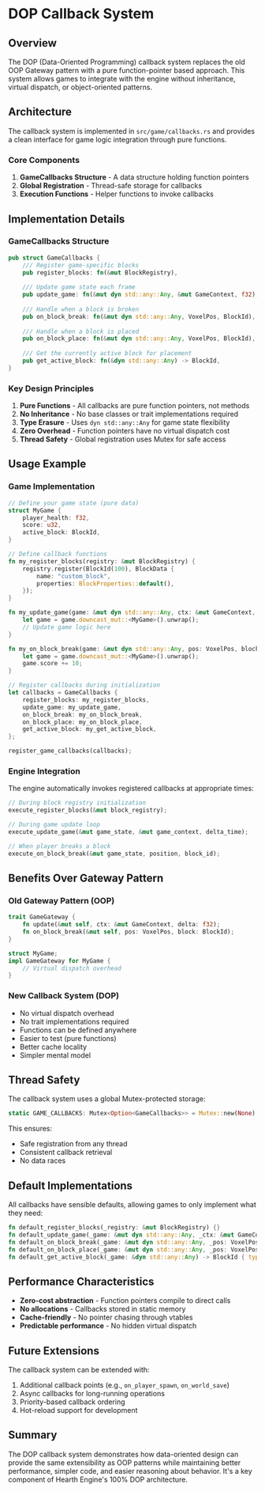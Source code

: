 # DOP Callback System

## Overview

The DOP (Data-Oriented Programming) callback system replaces the old OOP Gateway pattern with a pure function-pointer based approach. This system allows games to integrate with the engine without inheritance, virtual dispatch, or object-oriented patterns.

## Architecture

The callback system is implemented in `src/game/callbacks.rs` and provides a clean interface for game logic integration through pure functions.

### Core Components

1. **GameCallbacks Structure** - A data structure holding function pointers
2. **Global Registration** - Thread-safe storage for callbacks
3. **Execution Functions** - Helper functions to invoke callbacks

## Implementation Details

### GameCallbacks Structure

```rust
pub struct GameCallbacks {
    /// Register game-specific blocks
    pub register_blocks: fn(&mut BlockRegistry),
    
    /// Update game state each frame
    pub update_game: fn(&mut dyn std::any::Any, &mut GameContext, f32),
    
    /// Handle when a block is broken
    pub on_block_break: fn(&mut dyn std::any::Any, VoxelPos, BlockId),
    
    /// Handle when a block is placed
    pub on_block_place: fn(&mut dyn std::any::Any, VoxelPos, BlockId),
    
    /// Get the currently active block for placement
    pub get_active_block: fn(&dyn std::any::Any) -> BlockId,
}
```

### Key Design Principles

1. **Pure Functions** - All callbacks are pure function pointers, not methods
2. **No Inheritance** - No base classes or trait implementations required
3. **Type Erasure** - Uses `dyn std::any::Any` for game state flexibility
4. **Zero Overhead** - Function pointers have no virtual dispatch cost
5. **Thread Safety** - Global registration uses Mutex for safe access

## Usage Example

### Game Implementation

```rust
// Define your game state (pure data)
struct MyGame {
    player_health: f32,
    score: u32,
    active_block: BlockId,
}

// Define callback functions
fn my_register_blocks(registry: &mut BlockRegistry) {
    registry.register(BlockId(100), BlockData {
        name: "custom_block",
        properties: BlockProperties::default(),
    });
}

fn my_update_game(game: &mut dyn std::any::Any, ctx: &mut GameContext, delta: f32) {
    let game = game.downcast_mut::<MyGame>().unwrap();
    // Update game logic here
}

fn my_on_block_break(game: &mut dyn std::any::Any, pos: VoxelPos, block: BlockId) {
    let game = game.downcast_mut::<MyGame>().unwrap();
    game.score += 10;
}

// Register callbacks during initialization
let callbacks = GameCallbacks {
    register_blocks: my_register_blocks,
    update_game: my_update_game,
    on_block_break: my_on_block_break,
    on_block_place: my_on_block_place,
    get_active_block: my_get_active_block,
};

register_game_callbacks(callbacks);
```

### Engine Integration

The engine automatically invokes registered callbacks at appropriate times:

```rust
// During block registry initialization
execute_register_blocks(&mut block_registry);

// During game update loop
execute_update_game(&mut game_state, &mut game_context, delta_time);

// When player breaks a block
execute_on_block_break(&mut game_state, position, block_id);
```

## Benefits Over Gateway Pattern

### Old Gateway Pattern (OOP)
```rust
trait GameGateway {
    fn update(&mut self, ctx: &mut GameContext, delta: f32);
    fn on_block_break(&mut self, pos: VoxelPos, block: BlockId);
}

struct MyGame;
impl GameGateway for MyGame {
    // Virtual dispatch overhead
}
```

### New Callback System (DOP)
- No virtual dispatch overhead
- No trait implementations required
- Functions can be defined anywhere
- Easier to test (pure functions)
- Better cache locality
- Simpler mental model

## Thread Safety

The callback system uses a global Mutex-protected storage:

```rust
static GAME_CALLBACKS: Mutex<Option<GameCallbacks>> = Mutex::new(None);
```

This ensures:
- Safe registration from any thread
- Consistent callback retrieval
- No data races

## Default Implementations

All callbacks have sensible defaults, allowing games to only implement what they need:

```rust
fn default_register_blocks(_registry: &mut BlockRegistry) {}
fn default_update_game(_game: &mut dyn std::any::Any, _ctx: &mut GameContext, _delta: f32) {}
fn default_on_block_break(_game: &mut dyn std::any::Any, _pos: VoxelPos, _block: BlockId) {}
fn default_on_block_place(_game: &mut dyn std::any::Any, _pos: VoxelPos, _block: BlockId) {}
fn default_get_active_block(_game: &dyn std::any::Any) -> BlockId { typed_blocks::GRASS }
```

## Performance Characteristics

- **Zero-cost abstraction** - Function pointers compile to direct calls
- **No allocations** - Callbacks stored in static memory
- **Cache-friendly** - No pointer chasing through vtables
- **Predictable performance** - No hidden virtual dispatch

## Future Extensions

The callback system can be extended with:
1. Additional callback points (e.g., `on_player_spawn`, `on_world_save`)
2. Async callbacks for long-running operations
3. Priority-based callback ordering
4. Hot-reload support for development

## Summary

The DOP callback system demonstrates how data-oriented design can provide the same extensibility as OOP patterns while maintaining better performance, simpler code, and easier reasoning about behavior. It's a key component of Hearth Engine's 100% DOP architecture.